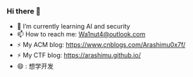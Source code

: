 ### Hi there 👋

<!--
**Arashimu/Arashimu** is a ✨ _special_ ✨ repository because its `README.md` (this file) appears on your GitHub profile.

Here are some ideas to get you started:

- 🔭 I’m currently working on ...
- 🌱 I’m currently learning ...
- 👯 I’m looking to collaborate on ...
- 🤔 I’m looking for help with ...
- 💬 Ask me about ...
- 📫 How to reach me: ...
- 😄 Pronouns: ...
- ⚡ Fun fact: ...
-->
- 🌱 I’m currently learning AI and security
- 📫 How to reach me: Wa1nut4@outlook.com
- ⚡ My ACM blog: https://www.cnblogs.com/Arashimu0x7f/ 
- ⚡ My CTF blog: https://arashimu.github.io/
- 😄 :  想学开发
